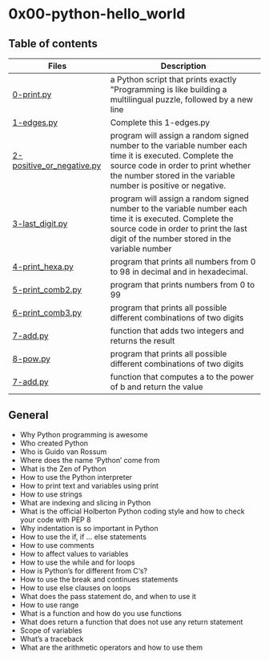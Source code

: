 # 0x00-python-hello_world

## Table of contents

Files | Description
------ | -------
[0-print.py](https://github.com/ronroeandassociates/holbertonschool-higher_level_programming/blob/main/0x00-python-hello_world/0-print.py) | a Python script that prints exactly "Programming is like building a multilingual puzzle, followed by a new line
[1-edges.py](https://github.com/ronroeandassociates/holbertonschool-higher_level_programming/blob/main/0x00-python-hello_world/1-edges.py) | Complete this 1-edges.py
[2-positive_or_negative.py](https://github.com/ronroeandassociates/holbertonschool-higher_level_programming/blob/main/0x00-python-hello_world/2-positive_or_negative.py) | program will assign a random signed number to the variable number each time it is executed. Complete the source code in order to print whether the number stored in the variable number is positive or negative.
[3-last_digit.py](https://github.com/ronroeandassociates/holbertonschool-higher_level_programming/blob/main/0x00-python-hello_world/3-last_digit.py) | program will assign a random signed number to the variable number each time it is executed. Complete the source code in order to print the last digit of the number stored in the variable number
[4-print_hexa.py](https://github.com/ronroeandassociates/holbertonschool-higher_level_programming/blob/main/0x00-python-hello_world/4-print_hexa.py) | program that prints all numbers from 0 to 98 in decimal and in hexadecimal.
[5-print_comb2.py](https://github.com/ronroeandassociates/holbertonschool-higher_level_programming/blob/main/0x00-python-hello_world/5-print_comb2.py) | program that prints numbers from 0 to 99
[6-print_comb3.py](https://github.com/ronroeandassociates/holbertonschool-higher_level_programming/blob/main/0x00-python-hello_world/6-print_comp3.py) | program that prints all possible different combinations of two digits
[7-add.py](https://github.com/ronroeandassociates/holbertonschool-higher_level_programming/blob/main/0x00-python-hello_world/7-add.py) | function that adds two integers and returns the result
[8-pow.py](int_comp3.py) | program that prints all possible different combinations of two digits
[7-add.py](https://github.com/ronroeandassociates/holbertonschool-higher_level_programming/blob/main/0x00-python-hello_world/8-pow.py) | function that computes a to the power of b and return the value
## General
- Why Python programming is awesome
- Who created Python
- Who is Guido van Rossum
- Where does the name ‘Python’ come from
- What is the Zen of Python
- How to use the Python interpreter
- How to print text and variables using print
- How to use strings
- What are indexing and slicing in Python
- What is the official Holberton Python coding style and how to check your code with PEP 8
- Why indentation is so important in Python
- How to use the if, if ... else statements
- How to use comments
- How to affect values to variables
- How to use the while and for loops
- How is Python’s for different from C‘s?
- How to use the break and continues statements
- How to use else clauses on loops
- What does the pass statement do, and when to use it
- How to use range
- What is a function and how do you use functions
- What does return a function that does not use any return statement
- Scope of variables
- What’s a traceback
- What are the arithmetic operators and how to use them
